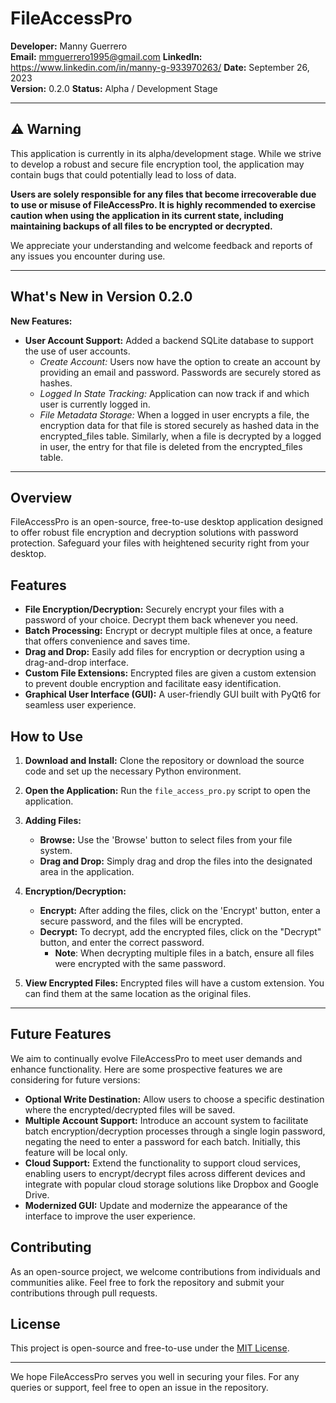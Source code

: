 # FileAccessPro

**Developer:** Manny Guerrero  
**Email:** mmguerrero1995@gmail.com
**LinkedIn:** https://www.linkedin.com/in/manny-g-933970263/
**Date:** September 26, 2023  
**Version:** 0.2.0
**Status:** Alpha / Development Stage

---

## ⚠️ Warning

This application is currently in its alpha/development stage. While we strive to develop a robust and secure file encryption tool, the application may contain bugs that could potentially lead to loss of data. 

**Users are solely responsible for any files that become irrecoverable due to use or misuse of FileAccessPro. It is highly recommended to exercise caution when using the application in its current state, including maintaining backups of all files to be encrypted or decrypted.**

We appreciate your understanding and welcome feedback and reports of any issues you encounter during use.

---

## What's New in Version 0.2.0

**New Features:**
- **User Account Support:** Added a backend SQLite database to support the use of user accounts. 
  - *Create Account:* Users now have the option to create an account by providing an email and password. Passwords are securely stored as hashes.
  - *Logged In State Tracking:* Application can now track if and which user is currently logged in.
  - *File Metadata Storage:* When a logged in user encrypts a file, the encryption data for that file is stored securely as hashed data in the encrypted_files table. Similarly, when a file is decrypted by a logged in user, the entry for that file is deleted from the encrypted_files table.

---

## Overview

FileAccessPro is an open-source, free-to-use desktop application designed to offer robust file encryption and decryption solutions with password protection. Safeguard your files with heightened security right from your desktop.

## Features

- **File Encryption/Decryption:** Securely encrypt your files with a password of your choice. Decrypt them back whenever you need.
- **Batch Processing:** Encrypt or decrypt multiple files at once, a feature that offers convenience and saves time.
- **Drag and Drop:** Easily add files for encryption or decryption using a drag-and-drop interface.
- **Custom File Extensions:** Encrypted files are given a custom extension to prevent double encryption and facilitate easy identification.
- **Graphical User Interface (GUI):** A user-friendly GUI built with PyQt6 for seamless user experience.

## How to Use

1. **Download and Install:** Clone the repository or download the source code and set up the necessary Python environment.
2. **Open the Application:** Run the `file_access_pro.py` script to open the application.
3. **Adding Files:**
    - **Browse:** Use the 'Browse' button to select files from your file system.
    - **Drag and Drop:** Simply drag and drop the files into the designated area in the application.
4. **Encryption/Decryption:**
    - **Encrypt:** After adding the files, click on the 'Encrypt' button, enter a secure password, and the files will be encrypted.
    - **Decrypt:** To decrypt, add the encrypted files, click on the "Decrypt" button, and enter the correct password.
        - **Note**: When decrypting multiple files in a batch, ensure all files were encrypted with the same password.

5. **View Encrypted Files:** Encrypted files will have a custom extension. You can find them at the same location as the original files.

---

## Future Features

We aim to continually evolve FileAccessPro to meet user demands and enhance functionality. Here are some prospective features we are considering for future versions:

- **Optional Write Destination:** Allow users to choose a specific destination where the encrypted/decrypted files will be saved.
- **Multiple Account Support:** Introduce an account system to facilitate batch encryption/decryption processes through a single login password, negating the need to enter a password for each batch. Initially, this feature will be local only.
- **Cloud Support:** Extend the functionality to support cloud services, enabling users to encrypt/decrypt files across different devices and integrate with popular cloud storage solutions like Dropbox and Google Drive.
- **Modernized GUI:** Update and modernize the appearance of the interface to improve the user experience.

## Contributing

As an open-source project, we welcome contributions from individuals and communities alike. Feel free to fork the repository and submit your contributions through pull requests.

## License

This project is open-source and free-to-use under the [MIT License](https://opensource.org/licenses/MIT).

---

We hope FileAccessPro serves you well in securing your files. For any queries or support, feel free to open an issue in the repository.
